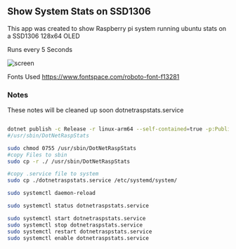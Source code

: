 ## Show System Stats on SSD1306
 This app was created to show Raspberry pi system running ubuntu stats on a SSD1306 128x64 OLED
 
 Runs every 5 Seconds
 
![screen](https://github.com/timothydodd/DotNetRaspStats/assets/8201238/9faae8b0-8f06-400d-aa2d-fe281cc21713)

Fonts Used
https://www.fontspace.com/roboto-font-f13281


### Notes
These notes will be cleaned up soon
dotnetraspstats.service
``` bash

dotnet publish -c Release -r linux-arm64 --self-contained=true -p:PublishSingleFile=true -p:GenerateRuntimeConfigurationFiles=true -o artifacts
#/usr/sbin/DotNetRaspStats

sudo chmod 0755 /usr/sbin/DotNetRaspStats
#copy Files to sbin
sudo cp -r ./ /usr/sbin/DotNetRaspStats

#copy .service file to system
sudo cp ./dotnetraspstats.service /etc/systemd/system/

sudo systemctl daemon-reload

sudo systemctl status dotnetraspstats.service

sudo systemctl start dotnetraspstats.service
sudo systemctl stop dotnetraspstats.service
sudo systemctl restart dotnetraspstats.service
sudo systemctl enable dotnetraspstats.service
```


